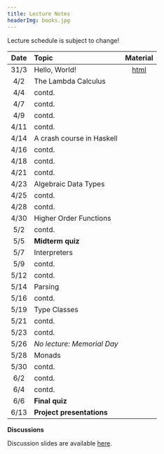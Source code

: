 ```yaml
---
title: Lecture Notes
headerImg: books.jpg
---
```


Lecture schedule is subject to change!

| Date       | Topic                           | Material                  |
|:----------:|:--------------------------------|:-------------------------:|
| 31/3       | Hello, World!                   | [html][lec0]              |
| 4/2        | The Lambda Calculus             |                           |
| 4/4        | contd.                          |                           |
| 4/7        | contd.                          |                           |
| 4/9        | contd.                          |                           |
| 4/11       | contd.                          |                           |
| 4/14       | A crash course in Haskell       |                           |
| 4/16       | contd.                          |                           |
| 4/18       | contd.                          |                           |
| 4/21       | contd.                          |                           |
| 4/23       | Algebraic Data Types            |                           |
| 4/25       | contd.                          |                           |
| 4/28       | contd.                          |                           |
| 4/30       | Higher Order Functions          |                           |
| 5/2        | contd.                          |                           |
| 5/5        | **Midterm quiz**                |                           |
| 5/7        | Interpreters                    |                           |
| 5/9        | contd.                          |                           |
| 5/12       | contd.                          |                           |
| 5/14       | Parsing                         |                           |
| 5/16       | contd.                          |                           |
| 5/19       | Type Classes                    |                           |
| 5/21       | contd.                          |                           |
| 5/23       | contd.                          |                           |
| 5/26       | *No lecture: Memorial Day*      |                           |
| 5/28       | Monads                          |                           |
| 5/30       | contd.                          |                           |
| 6/2        | contd.                          |                           |
| 6/4        | contd.                          |                           |
| 6/6        | **Final quiz**                  |                           |
| 6/13       | **Project presentations**       |                           |



**Discussions**

Discussion slides are available [here](https://drive.google.com/drive/folders/19tf2PcwbijZjTaziPZ_og-cdWHJuag1M?usp=sharing).

[lec0]: lectures/00-hello.html
[lec1]: lectures/01-lambda.html
[lec2]: lectures/02-haskell.html
[lec3]: lectures/03-tailrec.html
[lec4]: lectures/03-datatypes.html
[lec5]: lectures/04-hof.html
[lec6]: lectures/05-closure.html
[lec7]: lectures/06-parsing.html
[lec8]: lectures/07-classes.html
[lec9]: lectures/08-monads.html
[lec10]: lectures/09-types.html
[soundness]: lectures/soundness.html
[mock-final]: https://github.com/cse130-assignments/mock-final

[parsing]: https://github.com/cse130-assignments/arith
[elsa]: https://github.com/ucsd-progsys/elsa
